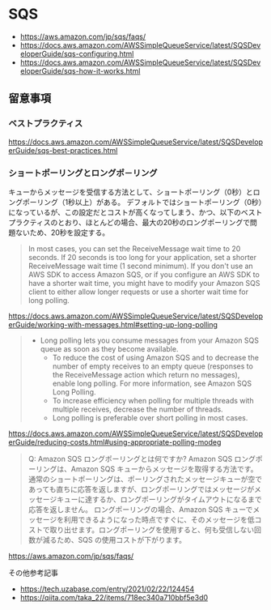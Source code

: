 # SQS

- <https://aws.amazon.com/jp/sqs/faqs/>
- <https://docs.aws.amazon.com/AWSSimpleQueueService/latest/SQSDeveloperGuide/sqs-configuring.html>
- <https://docs.aws.amazon.com/AWSSimpleQueueService/latest/SQSDeveloperGuide/sqs-how-it-works.html>

## 留意事項

### ベストプラクティス

<https://docs.aws.amazon.com/AWSSimpleQueueService/latest/SQSDeveloperGuide/sqs-best-practices.html>

### ショートポーリングとロングポ－リング

キューからメッセージを受信する方法として、ショートポーリング（0秒）とロングポーリング（1秒以上）がある。
デフォルトではショートポーリング（0秒）になっているが、この設定だとコストが高くなってしまう、かつ、以下のベストプラクティスのとおり、ほとんどの場合、最大の20秒のロングポーリングで問題ないため、20秒を設定する。

> In most cases, you can set the ReceiveMessage wait time to 20 seconds. If 20 seconds is too long for your application, set a shorter ReceiveMessage wait time (1 second minimum). If you don't use an AWS SDK to access Amazon SQS, or if you configure an AWS SDK to have a shorter wait time, you might have to modify your Amazon SQS client to either allow longer requests or use a shorter wait time for long polling.

<https://docs.aws.amazon.com/AWSSimpleQueueService/latest/SQSDeveloperGuide/working-with-messages.html#setting-up-long-polling>

> - Long polling lets you consume messages from your Amazon SQS queue as soon as they become available.
>   - To reduce the cost of using Amazon SQS and to decrease the number of empty receives to an empty queue (responses to the ReceiveMessage action which return no messages), enable long polling. For more information, see Amazon SQS Long Polling.
>   - To increase efficiency when polling for multiple threads with multiple receives, decrease the number of threads.
>   - Long polling is preferable over short polling in most cases.

<https://docs.aws.amazon.com/AWSSimpleQueueService/latest/SQSDeveloperGuide/reducing-costs.html#using-appropriate-polling-modeg>

> Q: Amazon SQS ロングポーリングとは何ですか?
Amazon SQS ロングポーリングは、Amazon SQS キューからメッセージを取得する方法です。通常のショートポーリングは、ポーリングされたメッセージキューが空であっても直ちに応答を返しますが、ロングポーリングではメッセージがメッセージキューに達するか、ロングポーリングがタイムアウトになるまで応答を返しません。
ロングポーリングの場合、Amazon SQS キューでメッセージを利用できるようになった時点ですぐに、そのメッセージを低コストで取り出せます。ロングポーリングを使用すると、何も受信しない回数が減るため、SQS の使用コストが下がります。

<https://aws.amazon.com/jp/sqs/faqs/>

その他参考記事

- <https://tech.uzabase.com/entry/2021/02/22/124454>
- <https://qiita.com/taka_22/items/718ec340a710bbf5e3d0>
